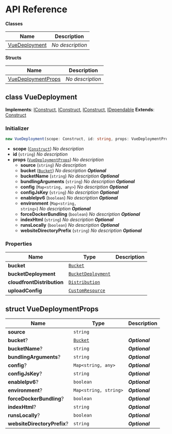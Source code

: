 # API Reference

**Classes**

Name|Description
----|-----------
[VueDeployment](#sccdk-vue-vuedeployment)|*No description*


**Structs**

Name|Description
----|-----------
[VueDeploymentProps](#sccdk-vue-vuedeploymentprops)|*No description*



## class VueDeployment  <a id="sccdk-vue-vuedeployment"></a>



__Implements__: [IConstruct](#constructs-iconstruct), [IConstruct](#aws-cdk-core-iconstruct), [IConstruct](#constructs-iconstruct), [IDependable](#aws-cdk-core-idependable)
__Extends__: [Construct](#aws-cdk-core-construct)

### Initializer




```ts
new VueDeployment(scope: Construct, id: string, props: VueDeploymentProps)
```

* **scope** (<code>[Construct](#aws-cdk-core-construct)</code>)  *No description*
* **id** (<code>string</code>)  *No description*
* **props** (<code>[VueDeploymentProps](#sccdk-vue-vuedeploymentprops)</code>)  *No description*
  * **source** (<code>string</code>)  *No description* 
  * **bucket** (<code>[Bucket](#aws-cdk-aws-s3-bucket)</code>)  *No description* __*Optional*__
  * **bucketName** (<code>string</code>)  *No description* __*Optional*__
  * **bundlingArguments** (<code>string</code>)  *No description* __*Optional*__
  * **config** (<code>Map<string, any></code>)  *No description* __*Optional*__
  * **configJsKey** (<code>string</code>)  *No description* __*Optional*__
  * **enableIpv6** (<code>boolean</code>)  *No description* __*Optional*__
  * **environment** (<code>Map<string, string></code>)  *No description* __*Optional*__
  * **forceDockerBundling** (<code>boolean</code>)  *No description* __*Optional*__
  * **indexHtml** (<code>string</code>)  *No description* __*Optional*__
  * **runsLocally** (<code>boolean</code>)  *No description* __*Optional*__
  * **websiteDirectoryPrefix** (<code>string</code>)  *No description* __*Optional*__



### Properties


Name | Type | Description 
-----|------|-------------
**bucket** | <code>[Bucket](#aws-cdk-aws-s3-bucket)</code> | <span></span>
**bucketDeployment** | <code>[BucketDeployment](#aws-cdk-aws-s3-deployment-bucketdeployment)</code> | <span></span>
**cloudfrontDistribution** | <code>[Distribution](#aws-cdk-aws-cloudfront-distribution)</code> | <span></span>
**uploadConfig** | <code>[CustomResource](#aws-cdk-core-customresource)</code> | <span></span>



## struct VueDeploymentProps  <a id="sccdk-vue-vuedeploymentprops"></a>






Name | Type | Description 
-----|------|-------------
**source** | <code>string</code> | <span></span>
**bucket**? | <code>[Bucket](#aws-cdk-aws-s3-bucket)</code> | __*Optional*__
**bucketName**? | <code>string</code> | __*Optional*__
**bundlingArguments**? | <code>string</code> | __*Optional*__
**config**? | <code>Map<string, any></code> | __*Optional*__
**configJsKey**? | <code>string</code> | __*Optional*__
**enableIpv6**? | <code>boolean</code> | __*Optional*__
**environment**? | <code>Map<string, string></code> | __*Optional*__
**forceDockerBundling**? | <code>boolean</code> | __*Optional*__
**indexHtml**? | <code>string</code> | __*Optional*__
**runsLocally**? | <code>boolean</code> | __*Optional*__
**websiteDirectoryPrefix**? | <code>string</code> | __*Optional*__



